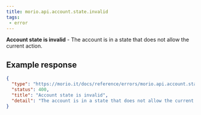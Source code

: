 ```yaml
---
title: morio.api.account.state.invalid
tags:
 - error
---
```



<!-- MORIO_AUTO_GENERATED_CONTENT_STARTS - Manual changes made below will be overwritten -->
__Account state is invalid__ - The account is in a state that does not allow the current action.
<!-- MORIO_AUTO_GENERATED_CONTENT_ENDS - Manual changes made above will be overwritten -->


<!-- MORIO_AUTO_GENERATED_CONTENT_STARTS - Manual changes made below will be overwritten -->
## Example response

```json
{
  "type": "https://morio.it/docs/reference/errors/morio.api.account.state.invalid",
  "status": 400,
  "title": "Account state is invalid",
  "detail": "The account is in a state that does not allow the current action."
}
```
<!-- MORIO_AUTO_GENERATED_CONTENT_ENDS - Manual changes made above will be overwritten -->

